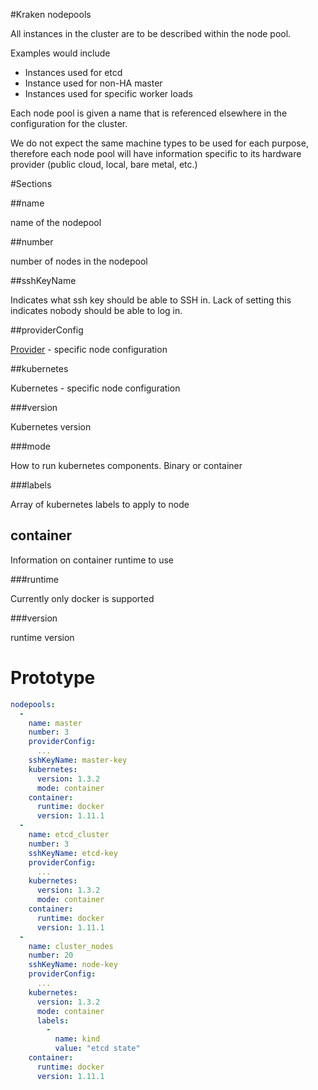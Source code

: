 #Kraken nodepools

All instances in the cluster are to be described within the node pool.

Examples would include

* Instances used for etcd
* Instance used for non-HA master
* Instances used for specific worker loads

Each node pool is given a name that is referenced elsewhere in the configuration for the cluster.

We do not expect the same machine types to be used for each purpose, therefore each node pool will have information specific to its hardware provider (public cloud, local, bare metal, etc.)

#Sections

##name

name of the nodepool

##number

number of nodes in the nodepool

##sshKeyName

Indicates what ssh key should be able to SSH in. Lack of setting this indicates nobody should be able to log in.

##providerConfig

[Provider](nodepool/README.md) - specific node configuration 

##kubernetes

Kubernetes - specific node configuration

###version

Kubernetes version

###mode

How to run kubernetes components. Binary or container

###labels

Array of kubernetes labels to apply to node

## container

Information on container runtime to use

###runtime

Currently only docker is supported

###version

runtime version

# Prototype
```yaml
nodepools:
  - 
    name: master
    number: 3
    providerConfig:
      ...
    sshKeyName: master-key
    kubernetes:
      version: 1.3.2
      mode: container
    container:
      runtime: docker
      version: 1.11.1
  -
    name: etcd_cluster
    number: 3
    sshKeyName: etcd-key
    providerConfig:
      ...
    kubernetes:
      version: 1.3.2
      mode: container
    container:
      runtime: docker
      version: 1.11.1 
  -
    name: cluster_nodes
    number: 20
    sshKeyName: node-key
    providerConfig:
      ...
    kubernetes:
      version: 1.3.2
      mode: container
      labels:
        - 
          name: kind
          value: "etcd state"
    container:
      runtime: docker
      version: 1.11.1 
```